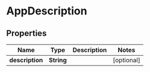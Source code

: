 
# AppDescription

## Properties
Name | Type | Description | Notes
------------ | ------------- | ------------- | -------------
**description** | **String** |  |  [optional]



